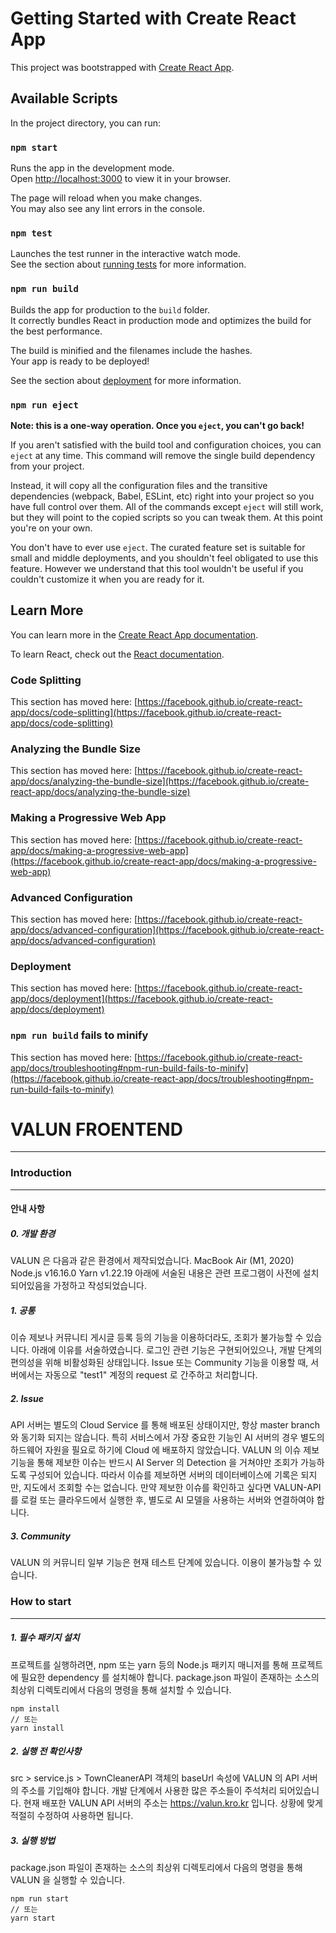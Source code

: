 # Getting Started with Create React App

This project was bootstrapped with [Create React App](https://github.com/facebook/create-react-app).

## Available Scripts

In the project directory, you can run:

### `npm start`

Runs the app in the development mode.\
Open [http://localhost:3000](http://localhost:3000) to view it in your browser.

The page will reload when you make changes.\
You may also see any lint errors in the console.

### `npm test`

Launches the test runner in the interactive watch mode.\
See the section about [running tests](https://facebook.github.io/create-react-app/docs/running-tests) for more information.

### `npm run build`

Builds the app for production to the `build` folder.\
It correctly bundles React in production mode and optimizes the build for the best performance.

The build is minified and the filenames include the hashes.\
Your app is ready to be deployed!

See the section about [deployment](https://facebook.github.io/create-react-app/docs/deployment) for more information.

### `npm run eject`

**Note: this is a one-way operation. Once you `eject`, you can't go back!**

If you aren't satisfied with the build tool and configuration choices, you can `eject` at any time. This command will remove the single build dependency from your project.

Instead, it will copy all the configuration files and the transitive dependencies (webpack, Babel, ESLint, etc) right into your project so you have full control over them. All of the commands except `eject` will still work, but they will point to the copied scripts so you can tweak them. At this point you're on your own.

You don't have to ever use `eject`. The curated feature set is suitable for small and middle deployments, and you shouldn't feel obligated to use this feature. However we understand that this tool wouldn't be useful if you couldn't customize it when you are ready for it.

## Learn More

You can learn more in the [Create React App documentation](https://facebook.github.io/create-react-app/docs/getting-started).

To learn React, check out the [React documentation](https://reactjs.org/).

### Code Splitting

This section has moved here: [https://facebook.github.io/create-react-app/docs/code-splitting](https://facebook.github.io/create-react-app/docs/code-splitting)

### Analyzing the Bundle Size

This section has moved here: [https://facebook.github.io/create-react-app/docs/analyzing-the-bundle-size](https://facebook.github.io/create-react-app/docs/analyzing-the-bundle-size)

### Making a Progressive Web App

This section has moved here: [https://facebook.github.io/create-react-app/docs/making-a-progressive-web-app](https://facebook.github.io/create-react-app/docs/making-a-progressive-web-app)

### Advanced Configuration

This section has moved here: [https://facebook.github.io/create-react-app/docs/advanced-configuration](https://facebook.github.io/create-react-app/docs/advanced-configuration)

### Deployment

This section has moved here: [https://facebook.github.io/create-react-app/docs/deployment](https://facebook.github.io/create-react-app/docs/deployment)

### `npm run build` fails to minify

This section has moved here: [https://facebook.github.io/create-react-app/docs/troubleshooting#npm-run-build-fails-to-minify](https://facebook.github.io/create-react-app/docs/troubleshooting#npm-run-build-fails-to-minify)

# VALUN FROENTEND

---

### Introduction

---

#### 안내 사항

##### 0. 개발 환경

VALUN 은 다음과 같은 환경에서 제작되었습니다.
MacBook Air (M1, 2020)
Node.js v16.16.0
Yarn v1.22.19
아래에 서술된 내용은 관련 프로그램이 사전에 설치되어있음을 가정하고 작성되었습니다.

##### 1. 공통

이슈 제보나 커뮤니티 게시글 등록 등의 기능을 이용하더라도, 조회가 불가능할 수 있습니다. 아래에 이유를 서술하였습니다.
로그인 관련 기능은 구현되어있으나, 개발 단계의 편의성을 위해 비활성화된 상태입니다. Issue 또는 Community 기능을 이용할 때, 서버에서는 자동으로 "test1" 계정의 request 로 간주하고 처리합니다.

##### 2. Issue

API 서버는 별도의 Cloud Service 를 통해 배포된 상태이지만, 항상 master branch 와 동기화 되지는 않습니다. 특히 서비스에서 가장 중요한 기능인 AI 서버의 경우 별도의 하드웨어 자원을 필요로 하기에 Cloud 에 배포하지 않았습니다.
VALUN 의 이슈 제보 기능을 통해 제보한 이슈는 반드시 AI Server 의 Detection 을 거쳐야만 조회가 가능하도록 구성되어 있습니다. 따라서 이슈를 제보하면 서버의 데이터베이스에 기록은 되지만, 지도에서 조회할 수는 없습니다. 만약 제보한 이슈를 확인하고 싶다면 VALUN-API 를 로컬 또는 클라우드에서 실행한 후, 별도로 AI 모델을 사용하는 서버와 연결하여야 합니다.

##### 3. Community

VALUN 의 커뮤니티 일부 기능은 현재 테스트 단계에 있습니다. 이용이 불가능할 수 있습니다.

### How to start

---

##### 1. 필수 패키지 설치

프로젝트를 실행하려면, npm 또는 yarn 등의 Node.js 패키지 매니저를 통해 프로젝트에 필요한 dependency 를 설치해야 합니다. package.json 파일이 존재하는 소스의 최상위 디렉토리에서 다음의 명령을 통해 설치할 수 있습니다.

    npm install
    // 또는
    yarn install

##### 2. 실행 전 확인사항

src > service.js > TownCleanerAPI 객체의 baseUrl 속성에 VALUN 의 API 서버의 주소를 기입해야 합니다.
개발 단계에서 사용한 많은 주소들이 주석처리 되어있습니다. 현재 배포한 VALUN API 서버의 주소는 https://valun.kro.kr 입니다. 상황에 맞게 적절히 수정하여 사용하면 됩니다.

##### 3. 실행 방법

package.json 파일이 존재하는 소스의 최상위 디렉토리에서 다음의 명령을 통해 VALUN 을 실행할 수 있습니다.

    npm run start
    // 또는
    yarn start
